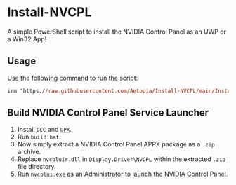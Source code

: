 # Install-NVCPL
A simple PowerShell script to install the NVIDIA Control Panel as an UWP or a Win32 App!

## Usage
Use the following command to run the script:
```ps
irm "https://raw.githubusercontent.com/Aetopia/Install-NVCPL/main/Install-NVCPL.ps1" | iex
```

## Build NVIDIA Control Panel Service Launcher 
1. Install `GCC` and [`UPX`](https://upx.github.io/).
2. Run `build.bat`.
3. Now simply extract a NVIDIA Control Panel APPX package as a `.zip` archive.              
4. Replace `nvcpluir.dll` in `Display.Driver\NVCPL` within the extracted `.zip` file directory.
5. Run `nvcplui.exe` as an Administrator to launch the NVIDIA Control Panel.
